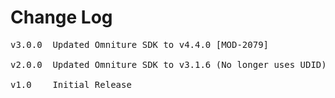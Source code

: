 # Change Log
<pre>
v3.0.0  Updated Omniture SDK to v4.4.0 [MOD-2079]

v2.0.0  Updated Omniture SDK to v3.1.6 (No longer uses UDID) [MOD-1373]

v1.0    Initial Release
